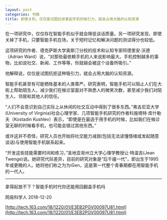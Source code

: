 ```yaml
---
layout: post
categories: 书摘
title: 即使关机，仅仅是试图抗拒拿起手机的吸引力，就会占用大脑的认知资源
---
```


在一项研究中，仅仅存在智能手机似乎就会降低谈话质量。另一项研究发现，即使关掉了手机，只要智能手机在场，关于短时记忆和解决问题的测试得分也较低。

这项研究的作者、德克萨斯大学奥斯汀分校的技术和认知专家阿德里安·沃德（Adrian Ward）说，“对那些最依赖手机的人来说影响最大。手机控制越多的事物，比如说社交、新闻、工作等等，你就越会被这个设备所吸引。”

他解释说，仅仅是试图抗拒这种吸引力，就会占用大脑的认知资源。

智能手机甚至有可能牺牲基本的人类尊严。研究表明，智能手机可以阻止人们在大街上帮助陌生人，减少我们在候诊室面对不熟悉人的微笑次数，甚至减少我们对陌生人、邻居和其他人的信任。

“人们不会意识到自己实际上从休闲的社交互动中得到了很多东西。”弗吉尼亚大学(University of Virginia)社会心理学家、几项智能手机研究的作者科施塔特·库什勒夫（Kostadin Kushlev）表示，“即使是在最适于用手机的时候，比如我们在候诊室无聊的时候看手机，也可能会错过其他东西。”

或许这并不奇怪，研究人员也开始将社交能力减弱(包括无法读懂情绪或发起随意谈话)与使用智能手机联系起来。

“开发这些技能需要时间和练习，”圣地亚哥州立大学心理学教授让·特温吉(Jean Twenge)说。她研究代际差异，目前的研究对象是“后千禧一代”，即出生于1995年或更晚的人。她将他们称之为为iGen，这是第一代整个青春期都在用智能手机的一代人。

---

拿得起放不下？智能手机时代你还能用回翻盖手机吗

网易科学人 2018-12-20

[http://tech.163.com/18/1220/01/E3EB2PGV00097U81.html](http://tech.163.com/18/1220/01/E3EB2PGV00097U81.html)